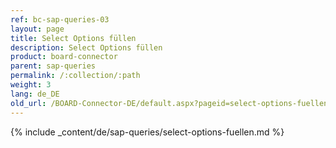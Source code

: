 ```yaml
---
ref: bc-sap-queries-03
layout: page
title: Select Options füllen
description: Select Options füllen
product: board-connector
parent: sap-queries
permalink: /:collection/:path
weight: 3
lang: de_DE
old_url: /BOARD-Connector-DE/default.aspx?pageid=select-options-fuellen
---
```


{% include _content/de/sap-queries/select-options-fuellen.md %}

